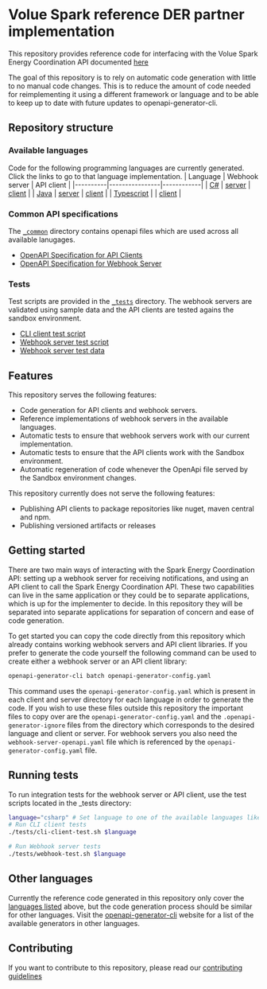 # Volue Spark reference DER partner implementation
This repository provides reference code for interfacing with the Volue Spark Energy Coordination API documented [here](https://docs.voluespark.com/guides/energy-coordination/getting-started)

The goal of this repository is to rely on automatic code generation with little to no manual code changes.
This is to reduce the amount of code needed for reimplementing it using a different framework or language and to be able to keep up to date with future updates to openapi-generator-cli.

## Repository structure
### Available languages
Code for the following programming languages are currently generated. Click the links to go to that language implementation.
| Language | Webhook server | API client |
|----------|----------------|------------|
| [C#](./csharp) | [server](./csharp/server) | [client](./csharp/client) |
| [Java](./java) | [server](./java/server) | [client](./java/client) |
| [Typescript](./typescript) |  | [client](./typescript/client) |

### Common API specifications
The [`_common`](./_common) directory contains openapi files which are used across all available lanugages.
* [OpenAPI Specification for API Clients](./_common/ec-sandbox-swagger.json)
* [OpenAPI Specification for Webhook Server](./_common/webhook-server-openapi.yaml)

### Tests
Test scripts are provided in the [`_tests`](./_tests) directory. The webhook servers are validated using sample data and the API clients are tested agains the sandbox environment.
  - [CLI client test script](./_tests/cli-client-test.sh)
  - [Webhook server test script](./_tests/webhook-server-test.sh)
  - [Webhook server test data](../../tree/main/_tests/webhook_test_data)

## Features
This repository serves the following features:
* Code generation for API clients and webhook servers.
* Reference implementations of webhook servers in the available languages.
* Automatic tests to ensure that webhook servers work with our current implementation.
* Automatic tests to ensure that the API clients work with the Sandbox environment.
* Automatic regeneration of code whenever the OpenApi file served by the Sandbox environment changes.

This repository currently does not serve the following features:
* Publishing API clients to package repositories like nuget, maven central and npm.
* Publishing versioned artifacts or releases

## Getting started
There are two main ways of interacting with the Spark Energy Coordination API: setting up a webhook server for receiving notifications, and using an API client to call the Spark Energy Coordination API. These two capabilities can live in the same application or they could be to separate applications, which is up for the implementer to decide. In this repository they will be separated into separate applications for separation of concern and ease of code generation.

To get started you can copy the code directly from this repository which already contains working webhook servers and API client libraries. If you prefer to generate the code yourself the following command can be used to create either a webhook server or an API client library:
```sh
openapi-generator-cli batch openapi-generator-config.yaml
```
This command uses the `openapi-generator-config.yaml` which is present in each client and server directory for each language in order to generate the code.
If you wish to use these files outside this repository the important files to copy over are the `openapi-generator-config.yaml` and the `.openapi-generator-ignore` files from the directory which corresponds to the desired language and client or server. For webhook servers you also need the `webhook-server-openapi.yaml` file which is referenced by the `openapi-generator-config.yaml` file.

## Running tests
To run integration tests for the webhook server or API client, use the test scripts located in the _tests directory:

```sh
language="csharp" # Set language to one of the available languages like "java" or "csharp"
# Run CLI client tests
./tests/cli-client-test.sh $language

# Run Webhook server tests
./tests/webhook-test.sh $language
```

## Other languages
Currently the reference code generated in this repository only cover the [languages listed](#available-implementations) above, but the code generation process should be similar for other languages. Visit the [openapi-generator-cli](https://openapi-generator.tech/docs/generators) website for a list of the available generators in other languages.

## Contributing
If you want to contribute to this repository, please read our [contributing guidelines](./CONTRIBUTING.md)
